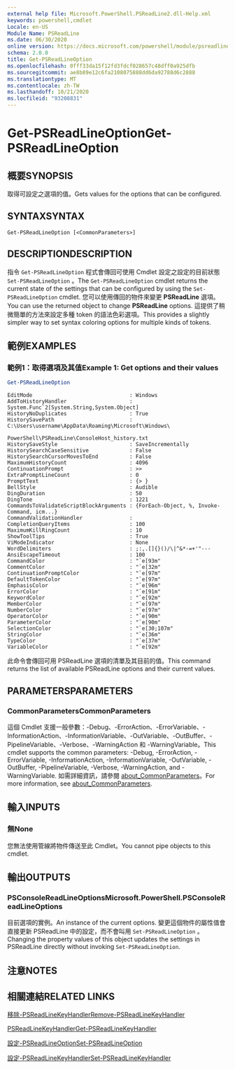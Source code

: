 ```yaml
---
external help file: Microsoft.PowerShell.PSReadLine2.dll-Help.xml
keywords: powershell,cmdlet
Locale: en-US
Module Name: PSReadLine
ms.date: 06/30/2020
online version: https://docs.microsoft.com/powershell/module/psreadline/get-psreadlineoption?view=powershell-7&WT.mc_id=ps-gethelp
schema: 2.0.0
title: Get-PSReadLineOption
ms.openlocfilehash: 0fff33da15f12fd3fdcf028657c48dff0a925dfb
ms.sourcegitcommit: ae8b89e12c6fa2108075888dd6da92788d6c2888
ms.translationtype: MT
ms.contentlocale: zh-TW
ms.lasthandoff: 10/21/2020
ms.locfileid: "93208831"
---
```

# <span data-ttu-id="572f1-103">Get-PSReadLineOption</span><span class="sxs-lookup"><span data-stu-id="572f1-103">Get-PSReadLineOption</span></span>

## <span data-ttu-id="572f1-104">概要</span><span class="sxs-lookup"><span data-stu-id="572f1-104">SYNOPSIS</span></span>
<span data-ttu-id="572f1-105">取得可設定之選項的值。</span><span class="sxs-lookup"><span data-stu-id="572f1-105">Gets values for the options that can be configured.</span></span>

## <span data-ttu-id="572f1-106">SYNTAX</span><span class="sxs-lookup"><span data-stu-id="572f1-106">SYNTAX</span></span>

```
Get-PSReadLineOption [<CommonParameters>]
```

## <span data-ttu-id="572f1-107">DESCRIPTION</span><span class="sxs-lookup"><span data-stu-id="572f1-107">DESCRIPTION</span></span>

<span data-ttu-id="572f1-108">指令 `Get-PSReadLineOption` 程式會傳回可使用 Cmdlet 設定之設定的目前狀態 `Set-PSReadLineOption` 。</span><span class="sxs-lookup"><span data-stu-id="572f1-108">The `Get-PSReadLineOption` cmdlet returns the current state of the settings that can be configured by using the `Set-PSReadLineOption` cmdlet.</span></span> <span data-ttu-id="572f1-109">您可以使用傳回的物件來變更 **PSReadLine** 選項。</span><span class="sxs-lookup"><span data-stu-id="572f1-109">You can use the returned object to change **PSReadLine** options.</span></span> <span data-ttu-id="572f1-110">這提供了稍微簡單的方法來設定多種 token 的語法色彩選項。</span><span class="sxs-lookup"><span data-stu-id="572f1-110">This provides a slightly simpler way to set syntax coloring options for multiple kinds of tokens.</span></span>

## <span data-ttu-id="572f1-111">範例</span><span class="sxs-lookup"><span data-stu-id="572f1-111">EXAMPLES</span></span>

### <span data-ttu-id="572f1-112">範例1：取得選項及其值</span><span class="sxs-lookup"><span data-stu-id="572f1-112">Example 1: Get options and their values</span></span>

```powershell
Get-PSReadLineOption
```

```Output
EditMode                               : Windows
AddToHistoryHandler                    : System.Func`2[System.String,System.Object]
HistoryNoDuplicates                    : True
HistorySavePath                        : C:\Users\username\AppData\Roaming\Microsoft\Windows\
                                         PowerShell\PSReadLine\ConsoleHost_history.txt
HistorySaveStyle                       : SaveIncrementally
HistorySearchCaseSensitive             : False
HistorySearchCursorMovesToEnd          : False
MaximumHistoryCount                    : 4096
ContinuationPrompt                     : >>
ExtraPromptLineCount                   : 0
PromptText                             : {> }
BellStyle                              : Audible
DingDuration                           : 50
DingTone                               : 1221
CommandsToValidateScriptBlockArguments : {ForEach-Object, %, Invoke-Command, icm...}
CommandValidationHandler               :
CompletionQueryItems                   : 100
MaximumKillRingCount                   : 10
ShowToolTips                           : True
ViModeIndicator                        : None
WordDelimiters                         : ;:,.[]{}()/\|^&*-=+'"---
AnsiEscapeTimeout                      : 100
CommandColor                           : "`e[93m"
CommentColor                           : "`e[32m"
ContinuationPromptColor                : "`e[97m"
DefaultTokenColor                      : "`e[97m"
EmphasisColor                          : "`e[96m"
ErrorColor                             : "`e[91m"
KeywordColor                           : "`e[92m"
MemberColor                            : "`e[97m"
NumberColor                            : "`e[97m"
OperatorColor                          : "`e[90m"
ParameterColor                         : "`e[90m"
SelectionColor                         : "`e[30;107m"
StringColor                            : "`e[36m"
TypeColor                              : "`e[37m"
VariableColor                          : "`e[92m"
```

<span data-ttu-id="572f1-113">此命令會傳回可用 PSReadLine 選項的清單及其目前的值。</span><span class="sxs-lookup"><span data-stu-id="572f1-113">This command returns the list of available PSReadLine options and their current values.</span></span>

## <span data-ttu-id="572f1-114">PARAMETERS</span><span class="sxs-lookup"><span data-stu-id="572f1-114">PARAMETERS</span></span>

### <span data-ttu-id="572f1-115">CommonParameters</span><span class="sxs-lookup"><span data-stu-id="572f1-115">CommonParameters</span></span>

<span data-ttu-id="572f1-116">這個 Cmdlet 支援一般參數：-Debug、-ErrorAction、-ErrorVariable、-InformationAction、-InformationVariable、-OutVariable、-OutBuffer、-PipelineVariable、-Verbose、-WarningAction 和 -WarningVariable。</span><span class="sxs-lookup"><span data-stu-id="572f1-116">This cmdlet supports the common parameters: -Debug, -ErrorAction, -ErrorVariable, -InformationAction, -InformationVariable, -OutVariable, -OutBuffer, -PipelineVariable, -Verbose, -WarningAction, and -WarningVariable.</span></span> <span data-ttu-id="572f1-117">如需詳細資訊，請參閱 [about_CommonParameters](http://go.microsoft.com/fwlink/?LinkID=113216)。</span><span class="sxs-lookup"><span data-stu-id="572f1-117">For more information, see [about_CommonParameters](http://go.microsoft.com/fwlink/?LinkID=113216).</span></span>

## <span data-ttu-id="572f1-118">輸入</span><span class="sxs-lookup"><span data-stu-id="572f1-118">INPUTS</span></span>

### <span data-ttu-id="572f1-119">無</span><span class="sxs-lookup"><span data-stu-id="572f1-119">None</span></span>

<span data-ttu-id="572f1-120">您無法使用管線將物件傳送至此 Cmdlet。</span><span class="sxs-lookup"><span data-stu-id="572f1-120">You cannot pipe objects to this cmdlet.</span></span>

## <span data-ttu-id="572f1-121">輸出</span><span class="sxs-lookup"><span data-stu-id="572f1-121">OUTPUTS</span></span>

### <span data-ttu-id="572f1-122">PSConsoleReadLineOptions</span><span class="sxs-lookup"><span data-stu-id="572f1-122">Microsoft.PowerShell.PSConsoleReadLineOptions</span></span>

<span data-ttu-id="572f1-123">目前選項的實例。</span><span class="sxs-lookup"><span data-stu-id="572f1-123">An instance of the current options.</span></span> <span data-ttu-id="572f1-124">變更這個物件的屬性值會直接更新 PSReadLine 中的設定，而不會叫用 `Set-PSReadLineOption` 。</span><span class="sxs-lookup"><span data-stu-id="572f1-124">Changing the property values of this object updates the settings in PSReadLine directly without invoking `Set-PSReadLineOption`.</span></span>

## <span data-ttu-id="572f1-125">注意</span><span class="sxs-lookup"><span data-stu-id="572f1-125">NOTES</span></span>

## <span data-ttu-id="572f1-126">相關連結</span><span class="sxs-lookup"><span data-stu-id="572f1-126">RELATED LINKS</span></span>

[<span data-ttu-id="572f1-127">移除-PSReadLineKeyHandler</span><span class="sxs-lookup"><span data-stu-id="572f1-127">Remove-PSReadLineKeyHandler</span></span>](Remove-PSReadLineKeyHandler.md)

[<span data-ttu-id="572f1-128">PSReadLineKeyHandler</span><span class="sxs-lookup"><span data-stu-id="572f1-128">Get-PSReadLineKeyHandler</span></span>](Get-PSReadLineKeyHandler.md)

[<span data-ttu-id="572f1-129">設定-PSReadLineOption</span><span class="sxs-lookup"><span data-stu-id="572f1-129">Set-PSReadLineOption</span></span>](Set-PSReadLineOption.md)

[<span data-ttu-id="572f1-130">設定-PSReadLineKeyHandler</span><span class="sxs-lookup"><span data-stu-id="572f1-130">Set-PSReadLineKeyHandler</span></span>](Set-PSReadLineKeyHandler.md)
